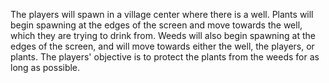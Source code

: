 The players will spawn in a village center where there is a well. Plants will begin spawning at the edges of the screen and move towards the well, which they are trying to drink from. Weeds will also begin spawning at the edges of the screen, and will move towards either the well, the players, or plants. 
The players' objective is to protect the plants from the weeds for as long as possible. 